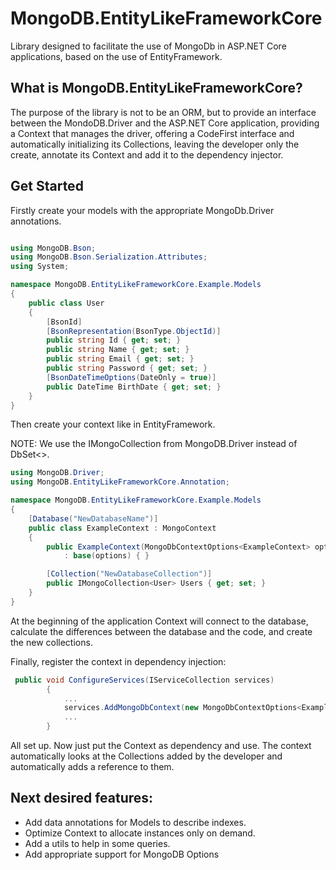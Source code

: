 # MongoDB.EntityLikeFrameworkCore
Library designed to facilitate the use of MongoDb in ASP.NET Core applications, based on the use of EntityFramework.


## What is MongoDB.EntityLikeFrameworkCore?
The purpose of the library is not to be an ORM, but to provide an interface between the MondoDB.Driver and the ASP.NET Core application, providing a Context that manages the driver, offering a CodeFirst interface and automatically initializing its Collections, leaving the developer only the create, annotate its Context and add it to the dependency injector.

## Get Started

Firstly create your models with the appropriate MongoDb.Driver annotations.

```cs

using MongoDB.Bson;
using MongoDB.Bson.Serialization.Attributes;
using System;

namespace MongoDB.EntityLikeFrameworkCore.Example.Models
{
    public class User
    {
        [BsonId]
        [BsonRepresentation(BsonType.ObjectId)]
        public string Id { get; set; }
        public string Name { get; set; }
        public string Email { get; set; }
        public string Password { get; set; }
        [BsonDateTimeOptions(DateOnly = true)]
        public DateTime BirthDate { get; set; }
    }
}
```

Then create your context like in EntityFramework.

NOTE: We use the IMongoCollection from MongoDB.Driver instead of DbSet<>.

```cs
using MongoDB.Driver;
using MongoDB.EntityLikeFrameworkCore.Annotation;

namespace MongoDB.EntityLikeFrameworkCore.Example.Models
{
    [Database("NewDatabaseName")]
    public class ExampleContext : MongoContext
    {
        public ExampleContext(MongoDbContextOptions<ExampleContext> options)
            : base(options) { }

        [Collection("NewDatabaseCollection")]
        public IMongoCollection<User> Users { get; set; }
    }
}
```

At the beginning of the application Context will connect to the database, calculate the differences between the database and the code, and create the new collections.

Finally, register the context in dependency injection:

```cs
 public void ConfigureServices(IServiceCollection services)
        {
            ...
            services.AddMongoDbContext(new MongoDbContextOptions<ExampleContext>("MONGODBCONNECTIONSTRING"));
            ...
        }
```

All set up.
Now just put the Context as dependency and use. The context automatically looks at the Collections added by the developer and automatically adds a reference to them.

## Next desired features:

* Add data annotations for Models to describe indexes.
* Optimize Context to allocate instances only on demand.
* Add a utils to help in some queries.
* Add appropriate support for MongoDB Options
